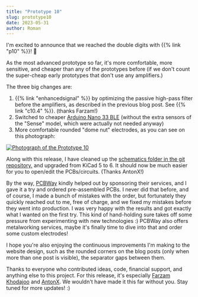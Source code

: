 ```yaml
---
title: "Prototype 10"
slug: prototype10
date: 2023-05-31
author: Roman
---
```


I'm excited to announce that we reached the double digits with {{% link "p10" %}}! 🥳

As the most advanced prototype so far, it's more comfortable, more sensitive, and cheaper than any of the prototypes before (if we don't count the super-cheap early prototypes that don't use any amplifiers.)

The three big changes are:

1. {{% link "enhancedsignal" %}} by optimizing the passive high-pass filter before the amplifiers, as described in the previous blog post. See {{% link "c10.4" %}}. (thanks Farzam!)
2. Switched to cheaper [Arduino Nano 33 BLE](https://store.arduino.cc/products/arduino-nano-33-ble) (without the extra sensors of the "Sense" model, which were actually not needed anyway)
3. More comfortable rounded "dome nut" electrodes, as you can see on this photograph:

[![Photograph of the Prototype 10](/img/prototypes/p10.jpg)](/img/prototypes/p10.jpg)

Along with this release, I have cleaned up the [schematics folder in the git repository.](https://codeberg.org/psylink/psylink/src/branch/master/schematics) and upgraded from KiCad 5 to 6.  It should now be much easier for you to open/edit the PCBs/circuits. (Thanks AntonX!)

By the way, [PCBWay](https://www.pcbway.com/) kindly helped out by sponsoring their services, and I gave it a try and ordered pre-assembled PCBs. I never did that before, and of course, I made a bunch of mistakes with the order, but fortunately they quickly reached out to me, free of charge, and we fixed my mistakes before they went into production.  I was very happy with the results and got exactly what I wanted on the first try.  This kind of hand-holding sure takes off some pressure from experimenting with new technologies :)  PCBWay also offers metalworking services, maybe it's finally time to dive into that and order some custom electrodes!

I hope you're also enjoying the continuous improvements I'm making to the website design, such as the rounded corners on the blog posts (only when more than one post is visible), the separator gaps between them.

Thanks to everyone who contributed ideas, code, financial support, and anything else to this project.  For this release, it's especially [Farzam Khodajoo](https://www.linkedin.com/in/farzam-khodajoo) and [AntonX](https://www.linkedin.com/in/anton-x/). We wouldn't have made it this far without you.  Stay tuned for more updates! :)
